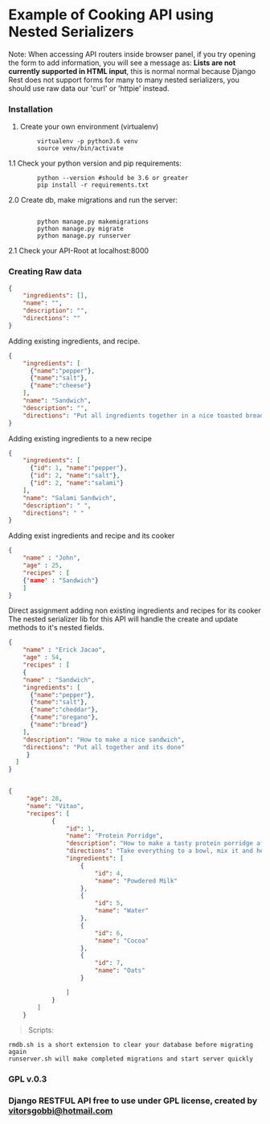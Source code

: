 # Example of Cooking API using Nested Serializers

Note: When accessing API routers inside browser panel, if you try opening the form to add information, you will see a message as: **Lists are not currently supported in HTML input**,
this is normal normal because Django Rest does not support forms for many to many nested serializers, you should use raw data our 'curl' or 'httpie' instead.

### Installation
1. Create your own environment (virtualenv)
``` shell
        virtualenv -p python3.6 venv
        source venv/bin/activate
```
1.1 Check your python version and pip requirements:
``` shell
        python --version #should be 3.6 or greater
        pip install -r requirements.txt
```
2.0 Create db, make migrations and run the server:
``` shell

        python manage.py makemigrations
        python manage.py migrate
        python manage.py runserver
```
2.1 Check your API-Root at localhost:8000

### Creating Raw data
``` json
{
    "ingredients": [],
    "name": "",
    "description": "",
    "directions": ""
}
```

Adding existing ingredients, and recipe.
``` json
{
    "ingredients": [
      {"name":"pepper"},
      {"name":"salt"},
      {"name":"cheese"}
    ],
    "name": "Sandwich",
    "description": "",
    "directions": "Put all ingredients together in a nice toasted bread"
}
```

Adding existing ingredients to a new recipe
``` json
{
    "ingredients": [
      {"id": 1, "name":"pepper"},
      {"id": 2, "name":"salt"},
      {"id": 2, "name":"salami"}
    ],
    "name": "Salami Sandwich",
    "description": " ",
    "directions": " "
}
```

Adding exist ingredients and recipe and its cooker
``` json
{
    "name" : "John",
    "age" : 25,
    "recipes" : [
	{'name' : "Sandwich"}
	]
}
```


Direct assignment adding non existing ingredients and recipes for its cooker
The nested serializer lib for this API will handle the create and update methods to it's nested fields.
``` json
{
    "name" : "Erick Jacao",
    "age" : 54,
    "recipes" : [
    {
    "name" : "Sandwich",    
    "ingredients": [
      {"name":"pepper"},
      {"name":"salt"},
      {"name":"cheddar"},
      {"name":"oregano"},
      {"name":"bread"}
    ],
    "description": "How to make a nice sandwich",
    "directions": "Put all together and its done"
     }
  ]
}


{
     "age": 28,
     "name": "Vitao",
     "recipes": [
            {
                "id": 1,
                "name": "Protein Porridge",
                "description": "How to make a tasty protein porridge after gym workout",
                "directions": "Take everything to a bowl, mix it and heat, done!",
                "ingredients": [
                    {
                        "id": 4,
                        "name": "Powdered Milk"
                    },
                    {
                        "id": 5,
                        "name": "Water"
                    },
                    {
                        "id": 6,
                        "name": "Cocoa"
                    },
                    {
                        "id": 7,
                        "name": "Oats"
                    }

                ]
            }
        ]
    }
```

> Scripts:

    rmdb.sh is a short extension to clear your database before migrating again
    runserver.sh will make completed migrations and start server quickly

### GPL v.0.3
### Django RESTFUL API free to use under GPL license, created by vitorsgobbi@hotmail.com
